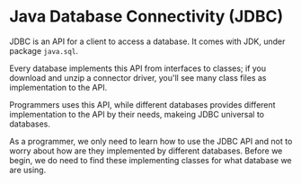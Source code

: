 # Java Database Connectivity (JDBC)

JDBC is an API for a client to access a database.
It comes with JDK, under package `java.sql`.

Every database implements this API from interfaces to classes;
if you download and unzip a connector driver, you'll see many
class files as implementation to the API.

Programmers uses this API, while different databases provides
different implementation to the API by their needs,
makeing JDBC universal to databases.

As a programmer, we only need to learn how to use the JDBC API
and not to worry about how are they implemented by different databases.
Before we begin, we do need to find these implementing classes for what database
we are using.
